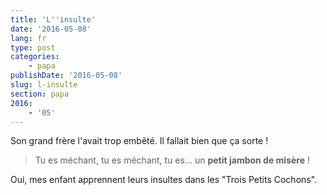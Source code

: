 ```yaml
---
title: 'L''insulte'
date: '2016-05-08'
lang: fr
type: post
categories:
    - papa
publishDate: '2016-05-08'
slug: l-insulte
section: papa
2016:
    - '05'
---
```


Son grand frère l'avait trop embêté. Il fallait bien que ça sorte !

<!--more-->

> Tu es méchant, tu es méchant, tu es… un **petit jambon de misère** !

Oui, mes enfant apprennent leurs insultes dans les "Trois Petits Cochons".
